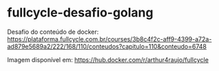 # fullcycle-desafio-golang

Desafio do conteúdo de docker: https://plataforma.fullcycle.com.br/courses/3b8c4f2c-aff9-4399-a72a-ad879e5689a2/222/168/110/conteudos?capitulo=110&conteudo=6748

Imagem disponível em: https://hub.docker.com/r/arthur4raujo/fullcycle
